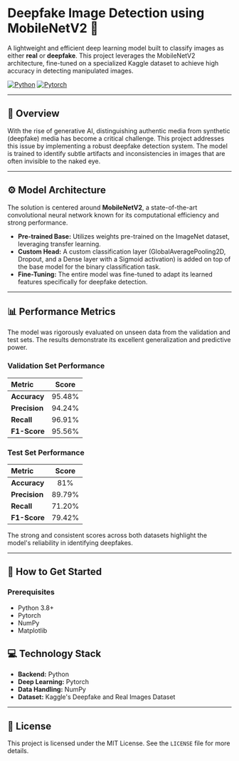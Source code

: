 
# Deepfake Image Detection using MobileNetV2 🤖

A lightweight and efficient deep learning model built to classify images as either **real** or **deepfake**. This project leverages the MobileNetV2 architecture, fine-tuned on a specialized Kaggle dataset to achieve high accuracy in detecting manipulated images.

[![Python](https://img.shields.io/badge/Python-3.8%2B-blue.svg)](https://www.python.org/downloads/)
[![Pytorch](https://img.shields.io/badge/PyTorch-2.x-red.svg?logo=pytorch&logoColor=white)](https://pytorch.org/)


---

## 📜 Overview

With the rise of generative AI, distinguishing authentic media from synthetic (deepfake) media has become a critical challenge. This project addresses this issue by implementing a robust deepfake detection system. The model is trained to identify subtle artifacts and inconsistencies in images that are often invisible to the naked eye.



---

## ⚙️ Model Architecture

The solution is centered around **MobileNetV2**, a state-of-the-art convolutional neural network known for its computational efficiency and strong performance.

* **Pre-trained Base:** Utilizes weights pre-trained on the ImageNet dataset, leveraging transfer learning.
* **Custom Head:** A custom classification layer (GlobalAveragePooling2D, Dropout, and a Dense layer with a Sigmoid activation) is added on top of the base model for the binary classification task.
* **Fine-Tuning:** The entire model was fine-tuned to adapt its learned features specifically for deepfake detection.

---

## 📊 Performance Metrics

The model was rigorously evaluated on unseen data from the validation and test sets. The results demonstrate its excellent generalization and predictive power.

### Validation Set Performance

| Metric | Score |
| :--- | :---: |
| **Accuracy** | 95.48% |
| **Precision** | 94.24% |
| **Recall** | 96.91% |
| **F1-Score** | 95.56% |

### Test Set Performance

| Metric | Score |
| :--- | :---: |
| **Accuracy** | 81% |
| **Precision** | 89.79% |
| **Recall** | 71.20% |
| **F1-Score** | 79.42% |

The strong and consistent scores across both datasets highlight the model's reliability in identifying deepfakes.

---

## 🚀 How to Get Started

### Prerequisites

* Python 3.8+
* Pytorch
* NumPy
* Matplotlib



## 💻 Technology Stack

* **Backend:** Python
* **Deep Learning:** Pytorch
* **Data Handling:**  NumPy
* **Dataset:** Kaggle's Deepfake and Real Images Dataset

---

## 📄 License

This project is licensed under the MIT License. See the `LICENSE` file for more details.
